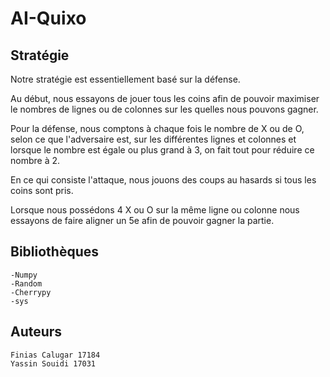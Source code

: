 # AI-Quixo

## Stratégie

Notre stratégie est essentiellement basé sur la défense.

Au début, nous essayons de jouer tous les coins afin de pouvoir maximiser le nombres de lignes ou de colonnes sur les quelles nous pouvons gagner.

Pour la défense, nous comptons à chaque fois le nombre de X ou de O, selon ce que l'adversaire est, sur les différentes lignes et colonnes et lorsque le nombre est égale ou plus grand à 3, on fait tout pour réduire ce nombre à 2. 

En ce qui consiste l'attaque, nous jouons des coups au hasards si tous les coins sont pris.

Lorsque nous possédons 4 X ou O sur la même ligne ou colonne nous essayons de faire aligner un 5e afin de pouvoir gagner la partie.

## Bibliothèques
    -Numpy
    -Random
    -Cherrypy
    -sys
## Auteurs
    Finias Calugar 17184
    Yassin Souidi 17031